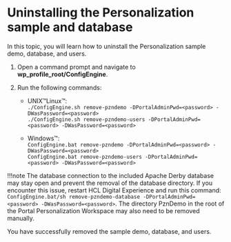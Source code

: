 # Uninstalling the Personalization sample and database

In this topic, you will learn how to uninstall the Personalization sample demo, database, and users.

1. Open a command prompt and navigate to **wp_profile_root/ConfigEngine**.

2. Run the following commands:

    - UNIX™Linux™:  
        `./ConfigEngine.sh remove-pzndemo -DPortalAdminPwd=<password> -DWasPassword=<password>`  
        `./ConfigEngine.sh remove-pzndemo-users -DPortalAdminPwd=<password> -DWasPassword=<password>`  

    - Windows™:  
        `ConfigEngine.bat remove-pzndemo -DPortalAdminPwd=<password> -DWasPassword=<password>`  
        `ConfigEngine.bat remove-pzndemo-users -DPortalAdminPwd=<password> -DWasPassword=<password>`  

!!!note
    The database connection to the included Apache Derby database may stay open and prevent the removal of the database directory. If you encounter this issue, restart HCL Digital Experience and run this command: `ConfigEngine.bat/sh remove-pzndemo-database -DPortalAdminPwd=<password> -DWasPassword=<password>`. The directory PznDemo in the root of the Portal Personalization Workspace may also need to be removed manually.

You have successfully removed the sample demo, database, and users.
